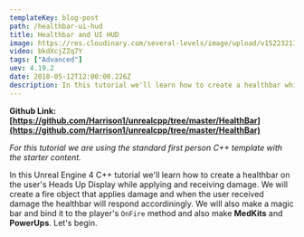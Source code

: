 ```yaml
---
templateKey: blog-post
path: /healthbar-ui-hud
title: Healthbar and UI HUD
image: https://res.cloudinary.com/several-levels/image/upload/v1522321112/camera-shake_vlecnv.jpg
video: bkdXcjZZq7Y
tags: ["Advanced"]
uev: 4.19.2
date: 2018-05-12T12:00:00.226Z
description: In this tutorial we'll learn how to create a healthbar while applying damage.
---
```

**Github Link: [https://github.com/Harrison1/unrealcpp/tree/master/HealthBar](https://github.com/Harrison1/unrealcpp/tree/master/HealthBar)**

*For this tutorial we are using the standard first person C++ template with the starter content.*

In this Unreal Engine 4 C++ tutorial we'll learn how to create a healthbar on the user's Heads Up Display while applying and receiving damage. We will create a fire object that applies damage and when the user received damage the healthbar will respond accordiningly. We will also make a magic bar and bind it to the player's `OnFire` method and also make **MedKits** and **PowerUps**. Let's begin.
